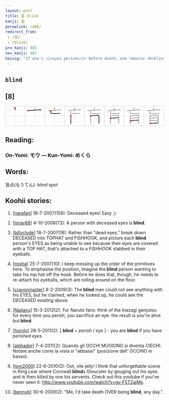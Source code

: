 ```yaml
---
layout: post
title: 盲 blind
kanji: 盲
permalink: /486/
redirect_from:
 - /盲/
 - /blind/
pre_kanji: 485
nex_kanji: 487
heisig: "If one's <i>eyes perish</i> before death, one remains <b>blind</b> for the rest of life."
---
```


## `blind`

## [8]

<div class="stroke"><img src="../images/E79BB2.png" /></div>

## Reading:

### On-Yomi: モウ &mdash; Kun-Yomi: めくら

## Words:

盲点(もうてん): blind spot

## Koohii stories:

1) [<a href="http://kanji.koohii.com/profile/narafan">narafan</a>] 18-7-2007(156): Deceased eyes! Easy ;). 

2) [<a href="http://kanji.koohii.com/profile/tgray88">tgray88</a>] 4-10-2008(73): A person with <em>deceased</em> <em>eyes</em> is<strong> blind</strong>. 

3) [<a href="http://kanji.koohii.com/profile/billyclyde">billyclyde</a>] 18-7-2007(18): Rather than &quot;dead eyes,&quot; break down DECEASED into TOPHAT and FISHHOOK, and picture each<strong> blind</strong> person&#039;s EYES as being unable to see because their eyes are covered with a TOP HAT, that&#039;s attached to a FISHHOOK stabbed in their eyeballs. 

4) [<a href="http://kanji.koohii.com/profile/misha">misha</a>] 25-7-2007(10): I keep messing up the order of the primitives here. To emphasise the position, imagine the<strong> blind</strong> person wanting to take his <em>top hat</em> off the <em>hook</em>. Before he does that, though, he needs to re-attach his <em>eye</em>balls, which are rolling around on the floor. 

5) [<a href="http://kanji.koohii.com/profile/crayonmaster">crayonmaster</a>] 8-2-2009(3): The<strong> blind</strong> man could not see anything with his EYES, but he claimed, when he looked up, he could see the DECEASED existing above. 

6) [<a href="http://kanji.koohii.com/profile/Nadavu">Nadavu</a>] 15-3-2012(2): For Naruto fans: think of the Inazagi genjutsu: for every time you perish, you sacrifice an eye. the result is you&#039;re alive but<strong> blind</strong>. 

7) [<a href="http://kanji.koohii.com/profile/hornlo">hornlo</a>] 28-5-2011(2): [ <strong>blind</strong> = <em>perish</em> / <em>eye</em> ] - you are <strong>blind</strong> if you have <em>perished</em> <em>eyes</em>. 

8) [<a href="http://kanji.koohii.com/profile/alphador">alphador</a>] 7-4-2011(2): Quando gli OCCHI MUOIONO si diventa CIECHI. Notare anche come la vista si &quot;abbassi&quot; (posizione dell&#039; OCCHIO in basso). 

9) [<a href="http://kanji.koohii.com/profile/tom2000">tom2000</a>] 22-6-2010(2): Out, vile jelly! I think that unforgettable scene in King Lear where Cornwall<strong> blind</strong>s Gloucster by gouging out his eyes and is then killed by one his servents. Check out this youtube if you&#039;ve never seen it: <a href="http://www.youtube.com/watch?v=gv-F5TZajMs">http://www.youtube.com/watch?v=gv-F5TZajMs</a>. 

10) [<a href="http://kanji.koohii.com/profile/bennyb">bennyb</a>] 30-6-2009(2): &quot;Me, I&#039;d take death OVER being<strong> blind</strong>, any day.&quot;. 
